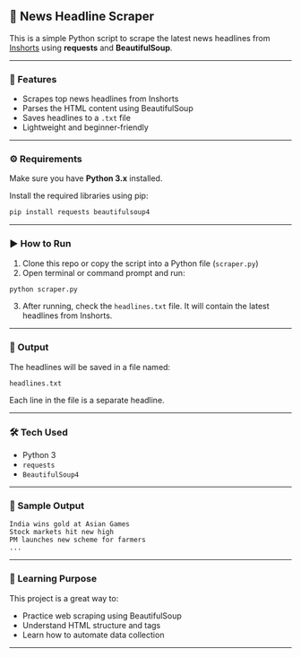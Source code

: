 ## 📰  News Headline Scraper

This is a simple Python script to scrape the latest news headlines from [Inshorts](https://inshorts.com/en/read) using **requests** and **BeautifulSoup**.

---

### 📌 Features

* Scrapes top news headlines from Inshorts
* Parses the HTML content using BeautifulSoup
* Saves headlines to a `.txt` file
* Lightweight and beginner-friendly

---

### ⚙️ Requirements

Make sure you have **Python 3.x** installed.

Install the required libraries using pip:

```bash
pip install requests beautifulsoup4
```

---

### ▶️ How to Run

1. Clone this repo or copy the script into a Python file (`scraper.py`)
2. Open terminal or command prompt and run:

```bash
python scraper.py
```

3. After running, check the `headlines.txt` file. It will contain the latest headlines from Inshorts.

---

### 📁 Output

The headlines will be saved in a file named:

```
headlines.txt
```

Each line in the file is a separate headline.

---

### 🛠️ Tech Used

* Python 3
* `requests`
* `BeautifulSoup4`

---

### 📌 Sample Output

```
India wins gold at Asian Games
Stock markets hit new high
PM launches new scheme for farmers
...
```

---

### 🧠 Learning Purpose

This project is a great way to:

* Practice web scraping using BeautifulSoup
* Understand HTML structure and tags
* Learn how to automate data collection

---
